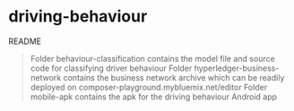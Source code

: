 # driving-behaviour

README

> Folder behaviour-classification contains the model file and source code for classifying driver behaviour
> Folder hyperledger-business-network contains the business network archive which can be readily deployed on composer-playground.mybluemix.net/editor
> Folder mobile-apk contains the apk for the driving behaviour Android app